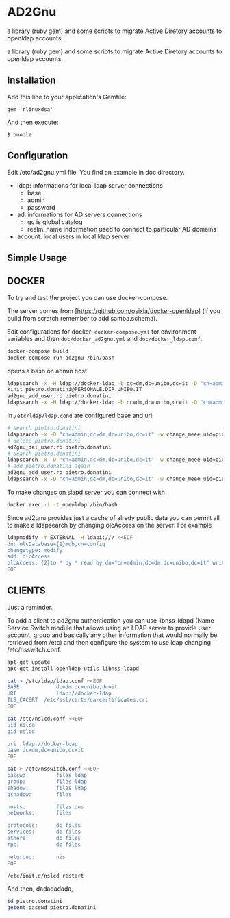 # AD2Gnu
a library (ruby gem) and some scripts to migrate Active Diretory  accounts to openldap accounts.

a library (ruby gem) and some scripts to migrate Active Diretory
accounts to openldap accounts.

## Installation

Add this line to your application's Gemfile:

    gem 'rlinuxdsa'

And then execute:

    $ bundle

## Configuration

Edit /etc/ad2gnu.yml file. You find an example in doc directory.

* ldap: informations for local ldap server connections
  * base
  * admin
  * password
* ad: informations for AD servers connections
  * gc is global catalog
  * realm_name indormation used to connect to particular AD domains
* account: local users in local ldap server

## Simple Usage


## DOCKER

To try and test the project you can use docker-compose.

The server comes from [https://github.com/osixia/docker-openldap] (if you build 
from scratch remember to add samba.schema).

Edit configurations for docker: ``docker-compose.yml`` for environment variables and then ``doc/docker_ad2gnu.yml`` and ``doc/docker_ldap.conf``.

```bash
docker-compose build
docker-compose run ad2gnu /bin/bash
``` 

opens a bash on admin host

```bash
ldapsearch -x -H ldap://docker-ldap -b dc=dm,dc=unibo,dc=it -D "cn=admin,dc=dm,dc=unibo,dc=it" -w change_meee 
kinit pietro.donatini@PERSONALE.DIR.UNIBO.IT
ad2gnu_add_user.rb pietro.donatini
ldapsearch -x -H ldap://docker-ldap -b dc=dm,dc=unibo,dc=it -D "cn=admin,dc=dm,dc=unibo,dc=it" -w change_meee 
```

In `/etc/ldap/ldap.cond` are configured base and uri.

```bash
# search pietro.donatini
ldapsearch -x -D "cn=admin,dc=dm,dc=unibo,dc=it" -w change_meee uid=pietro.donatini
# delete pietro.donatini
ad2gnu_del_user.rb pietro.donatini
# search pietro.donatini
ldapsearch -x -D "cn=admin,dc=dm,dc=unibo,dc=it" -w change_meee uid=pietro.donatini
# add pietro.donatini again
ad2gnu_add_user.rb pietro.donatini
ldapsearch -x -D "cn=admin,dc=dm,dc=unibo,dc=it" -w change_meee uid=pietro.donatini
```

To make changes on slapd server you can connect with 

```bash
docker exec -i -t openldap /bin/bash
```

Since ad2gnu provides just a cache of alredy public 
data you can permit all to make a ldapsearch by changing olcAccess on the server.
For example

```bash
ldapmodify -Y EXTERNAL -H ldapi:/// <<EOF
dn: olcDatabase={1}mdb,cn=config
changetype: modify
add: olcAccess
olcAccess: {2}to * by * read by dn="cn=admin,dc=dm,dc=unibo,dc=it" write
EOF
```

## CLIENTS

Just a reminder.

To add a client to ad2gnu authentication you can use libnss-ldapd 
(Name Service Switch module that allows using an LDAP server to provide user account, 
group and  basically any other information that would normally be retrieved from /etc)
and then configure the system to use ldap changing /etc/nsswitch.conf.

```bash
apt-get update
apt-get install openldap-utils libnss-ldapd

cat > /etc/ldap/ldap.conf <<EOF
BASE            dc=dm,dc=unibo,dc=it
URI             ldap://docker-ldap
TLS_CACERT	/etc/ssl/certs/ca-certificates.crt
EOF

cat /etc/nslcd.conf <<EOF
uid nslcd
gid nslcd

uri  ldap://docker-ldap
base dc=dm,dc=unibo,dc=it
EOF

cat > /etc/nsswitch.conf <<EOF
passwd:         files ldap
group:          files ldap
shadow:         files ldap
gshadow:        files

hosts:          files dns
networks:       files

protocols:      db files
services:       db files
ethers:         db files
rpc:            db files

netgroup:       nis
EOF

/etc/init.d/nslcd restart
```

And then, dadadadada, 

```bash
id pietro.donatini
getent passwd pietro.donatini
```




